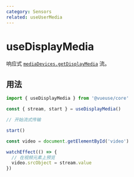```yaml
---
category: Sensors
related: useUserMedia
---
```


# useDisplayMedia

响应式 [`mediaDevices.getDisplayMedia`](https://developer.mozilla.org/en-US/docs/Web/API/MediaDevices/getDisplayMedia) 流。

## 用法

```ts
import { useDisplayMedia } from '@vueuse/core'

const { stream, start } = useDisplayMedia()

// 开始流式传输

start()
```

```ts
const video = document.getElementById('video')

watchEffect(() => {
  // 在视频元素上预览
  video.srcObject = stream.value
})
```
